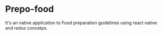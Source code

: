 # Prepo-food
It's an native application to Food preparation guidelines using react native and redux concetps.
